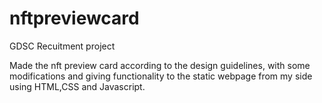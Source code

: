# nftpreviewcard

GDSC Recuitment project

Made the nft preview card according to the design guidelines, with some modifications and giving functionality to the static webpage from my side using HTML,CSS and Javascript.
